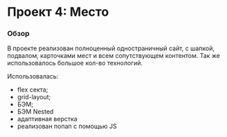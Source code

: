 # Проект 4: Место

### Обзор

В проекте реализован полноценный одностраничный сайт, с шапкой, подвалом, карточками мест и всем сопутствующем контентом. Так же использовалось большое кол-во технологий.

Использовалась:

* flex секта;
* grid-layout;
* БЭМ;
* БЭМ Nested
* адаптивная верстка
* реализован попап с помощью JS
